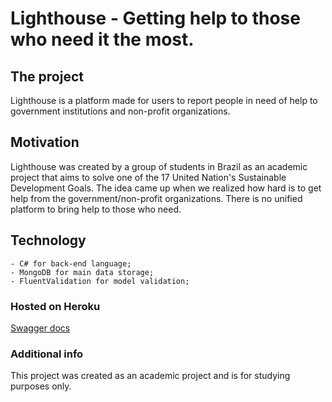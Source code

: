 # Lighthouse - Getting help to those who need it the most.

## The project

Lighthouse is a platform made for users to report people in need of help to government institutions and non-profit organizations.

## Motivation

Lighthouse was created by a group of students in Brazil as an academic project that aims to solve one of the 17 United Nation's Sustainable Development Goals.
The idea came up when we realized how hard is to get help from the government/non-profit organizations. There is no unified platform to bring help to those who need.

## Technology
    - C# for back-end language;
    - MongoDB for main data storage;
    - FluentValidation for model validation;

### Hosted on Heroku
[Swagger docs](https://lighthouse-api-fiap.herokuapp.com/swagger/index.html)

### Additional info

This project was created as an academic project and is for studying purposes only.